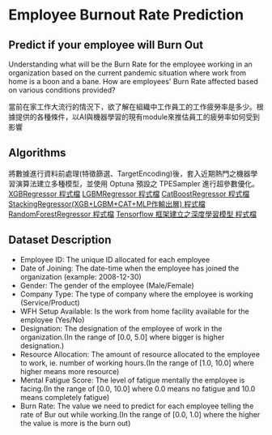 # Employee Burnout Rate Prediction
## Predict if your employee will Burn Out
Understanding what will be the Burn Rate for the employee working in an organization based on the current pandemic situation where work from home is a boon and a bane. How are employees' Burn Rate affected based on various conditions provided?

當前在家工作大流行的情況下，欲了解在組織中工作員工的工作疲勞率是多少。根據提供的各種條件，以AI與機器學習的現有module來推估員工的疲勞率如何受到影響

## Algorithms
將數據進行資料前處理(特徵篩選、TargetEncoding)後，套入近期熱門之機器學習演算法建立多種模型，並使用 Optuna 預設之 TPESampler 進行超參數優化。
[XGBRegressor 程式檔](https://github.com/Kev107034011/burnout-rate-prediction/blob/main/BurnoutRate_Prediction_XGBoost.ipynb)
[LGBMRegressor 程式檔](https://github.com/Kev107034011/burnout-rate-prediction/blob/main/BurnoutRate_Prediction_LightGBM.ipynb)
[CatBoostRegressor 程式檔](https://github.com/Kev107034011/burnout-rate-prediction/blob/main/BurnoutRate_Prediction_CATBoost.ipynb)
[StackingRegressor(XGB+LGBM+CAT+MLP作輸出層) 程式檔](https://github.com/Kev107034011/burnout-rate-prediction/blob/main/BurnoutRate_Prediction_Stacking.ipynb)
[RandomForestRegressor 程式檔](https://github.com/Kev107034011/burnout-rate-prediction/blob/main/BurnoutRate_Prediction_RandomForest.ipynb)
[Tensorflow 框架建立之深度學習模型 程式檔](https://github.com/Kev107034011/burnout-rate-prediction/blob/main/BurnoutRate_Prediction_DeepLearning.ipynb)

## Dataset Description
- Employee ID: The unique ID allocated for each employee
- Date of Joining: The date-time when the employee has joined the organization (example: 2008-12-30)
- Gender: The gender of the employee (Male/Female)
- Company Type: The type of company where the employee is working (Service/Product)
- WFH Setup Available: Is the work from home facility available for the employee (Yes/No)
- Designation: The designation of the employee of work in the organization.(In the range of [0.0, 5.0] where bigger is higher designation.)
- Resource Allocation: The amount of resource allocated to the employee to work, ie. number of working hours.(In the range of [1.0, 10.0] where higher means more resource)
- Mental Fatigue Score: The level of fatigue mentally the employee is facing.(In the range of [0.0, 10.0] where 0.0 means no fatigue and 10.0 means completely fatigue)
- Burn Rate: The value we need to predict for each employee telling the rate of Bur out while working.(In the range of [0.0, 1.0] where the higher the value is more is the burn out)
